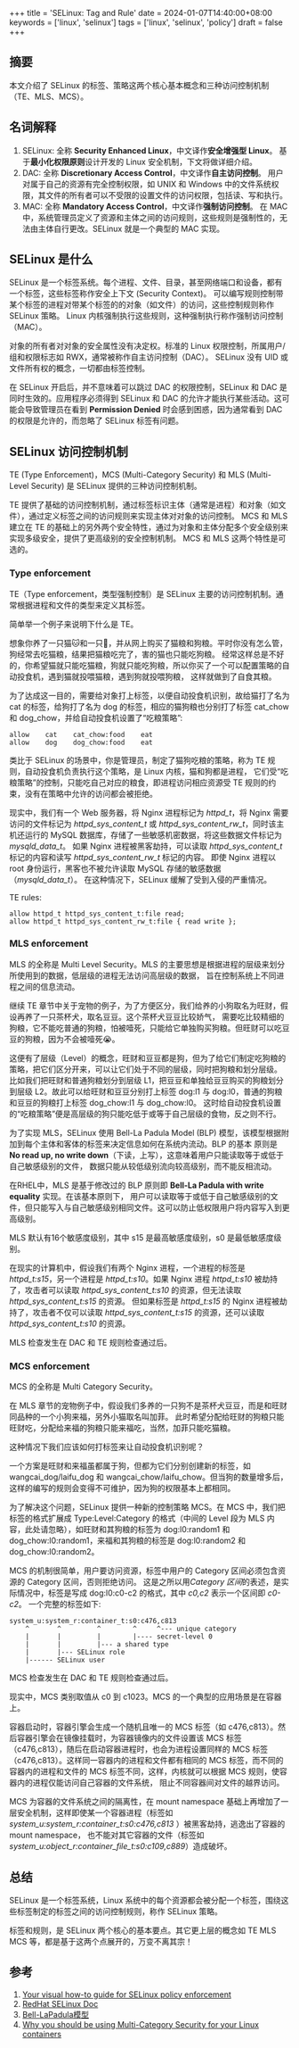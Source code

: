 +++
title = 'SELinux: Tag and Rule'
date = 2024-01-07T14:40:00+08:00
keywords = ['linux', 'selinux']
tags = ['linux', 'selinux', 'policy']
draft = false
+++

## 摘要

本文介绍了 SELinux 的标签、策略这两个核心基本概念和三种访问控制机制（TE、MLS、MCS）。

## 名词解释

1. SELinux: 全称 **Security Enhanced Linux**，中文译作**安全增强型 Linux**。
   基于**最小化权限原则**设计开发的 Linux 安全机制，下文将做详细介绍。
2. DAC: 全称 **Discretionary Access Control**，中文译作**自主访问控制**。
   用户对属于自己的资源有完全控制权限，如 UNIX 和 Windows 中的文件系统权限，其文件的所有者可以不受限的设置文件的访问权限，包括读、写和执行。
3. MAC: 全称 **Mandatory Access Control**，中文译作**强制访问控制**。
   在 MAC 中，系统管理员定义了资源和主体之间的访问规则，这些规则是强制性的，无法由主体自行更改。SELinux 就是一个典型的 MAC 实现。

## SELinux 是什么

SELinux 是一个标签系统。每个进程、文件、目录，甚至网络端口和设备，都有一个标签，这些标签称作安全上下文 (Security Context)。
可以编写规则控制带某个标签的进程对带某个标签的的对象（如文件）的访问，这些控制规则称作 SELinux 策略。
Linux 内核强制执行这些规则，这种强制执行称作强制访问控制（MAC）。

对象的所有者对对象的安全属性没有决定权。标准的 Linux 权限控制，所属用户/组和权限标志如 RWX，通常被称作自主访问控制（DAC）。
SELinux 没有 UID 或文件所有权的概念，一切都由标签控制。

在 SELinux 开启后，并不意味着可以跳过 DAC 的权限控制，SELinux 和 DAC 是同时生效的。应用程序必须得到 SELinux 和 DAC
的允许才能执行某些活动。这可能会导致管理员在看到 **Permission Denied** 时会感到困惑，因为通常看到 DAC 的权限是允许的，而忽略了
SELinux 标签有问题。

## SELinux 访问控制机制

TE (Type Enforcement)，MCS (Multi-Category Security) 和 MLS (Multi-Level Security) 是 SELinux 提供的三种访问控制机制。

TE 提供了基础的访问控制机制，通过标签标识主体（通常是进程）和对象（如文件），通过定义标签之间的访问规则来实现主体对对象的访问控制。
MCS 和 MLS 建立在 TE 的基础上的另外两个安全特性，通过为对象和主体分配多个安全级别来实现多级安全，提供了更高级别的安全控制机制。
MCS 和 MLS 这两个特性是可选的。

### Type enforcement

TE（Type enforcement，类型强制控制）是 SELinux 主要的访问控制机制。通常根据进程和文件的类型来定义其标签。

简单举一个例子来说明下什么是 TE。

想象你养了一只猫🐱和一只🐶，并从网上购买了猫粮和狗粮。平时你没有怎么管，狗经常去吃猫粮，结果把猫粮吃完了，害的猫也只能吃狗粮。
经常这样总是不好的，你希望猫就只能吃猫粮，狗就只能吃狗粮，所以你买了一个可以配置策略的自动投食机，遇到猫就投喂猫粮，遇到狗就投喂狗粮，
这样就做到了自食其粮。

为了达成这一目的，需要给对象打上标签，以便自动投食机识别，故给猫打了名为 cat 的标签，给狗打了名为 dog 的标签，相应的猫狗粮也分别打了标签
cat_chow 和 dog_chow，并给自动投食机设置了“吃粮策略”:

```text
allow    cat    cat_chow:food    eat
allow    dog    dog_chow:food    eat
```

类比于 SELinux 的场景中，你是管理员，制定了猫狗吃粮的策略，称为 TE 规则，自动投食机负责执行这个策略，是 Linux 内核，猫和狗都是进程，
它们受“吃粮策略”的控制，只能吃自己对应的粮食，即进程访问相应资源受 TE 规则的约束，没有在策略中允许的访问都会被拒绝。

现实中，我们有一个 Web 服务器，将 Nginx 进程标记为 *httpd_t*，将 Nginx 需要访问的文件标记为 *httpd_sys_content_t* 或
*httpd_sys_content_rw_t*，同时该主机还运行的 MySQL 数据库，存储了一些敏感机密数据，将这些数据文件标记为 *mysqld_data_t*。
如果 Nginx 进程被黑客劫持，可以读取 *httpd_sys_content_t* 标记的内容和读写 *httpd_sys_content_rw_t* 标记的内容。
即使 Nginx 进程以 root 身份运行，黑客也不被允许读取 MySQL 存储的敏感数据（*mysqld_data_t*）。
在这种情况下，SELinux 缓解了受到入侵的严重情况。

TE rules:

```text
allow httpd_t httpd_sys_content_t:file read;
allow httpd_t httpd_sys_content_rw_t:file { read write };
```

### MLS enforcement

MLS 的全称是 Multi Level Security。MLS 的主要思想是根据进程的层级来划分所使用到的数据，低层级的进程无法访问高层级的数据，
旨在控制系统上不同进程之间的信息流动。

继续 TE 章节中关于宠物的例子，为了方便区分，我们给养的小狗取名为旺财，假设再养了一只茶杯犬，取名豆豆。这个茶杯犬豆豆比较娇气，
需要吃比较精细的狗粮，它不能吃普通的狗粮，怕被噎死，只能给它单独购买狗粮。但旺财可以吃豆豆的狗粮，因为不会被噎死😭。

这便有了层级（Level）的概念，旺财和豆豆都是狗，但为了给它们制定吃狗粮的策略，把它们区分开来，可以让它们处于不同的层级，同时把狗粮和划分层级。
比如我们把旺财和普通狗粮划分到层级 L1，把豆豆和单独给豆豆购买的狗粮划分到层级 L2。故此可以给旺财和豆豆分别打上标签 dog:l1
与 dog:l0，普通的狗粮和豆豆的狗粮打上标签 dog_chow:l1 与 dog_chow:l0。
这时给自动投食机设置的“吃粮策略”便是高层级的狗只能吃低于或等于自己层级的食物，反之则不行。

为了实现 MLS，SELinux 使用 Bell-La Padula Model (BLP) 模型，该模型根据附加到每个主体和客体的标签来决定信息如何在系统内流动。BLP
的基本 原则是 **No read up, no write down**（下读，上写），这意味着用户只能读取等于或低于自己敏感级别的文件，
数据只能从较低级别流向较高级别，而不能反相流动。

在RHEL中，MLS 是基于修改过的 BLP 原则即 **Bell-La Padula with write equality** 实现。在该基本原则下，
用户可以读取等于或低于自己敏感级别的文件，但只能写入与自己敏感级别相同文件。这可以防止低权限用户将内容写入到更高级别。

MLS 默认有16个敏感度级别，其中 s15 是最高敏感度级别，s0 是最低敏感度级别。

在现实的计算机中，假设我们有两个 Nginx 进程，一个进程的标签是 *httpd_t:s15*，另一个进程是 *httpd_t:s10*。如果 Nginx 进程
*httpd_t:s10* 被劫持了，攻击者可以读取 *httpd_sys_content_t:s10* 的资源，但无法读取 *httpd_sys_content_t:s15* 的资源。
但如果标签是 *httpd_t:s15* 的 Nginx 进程被劫持了，攻击者不仅可以读取 *httpd_sys_content_t:s15* 的资源，还可以读取
*httpd_sys_content_t:s10* 的资源。

MLS 检查发生在 DAC 和 TE 规则检查通过后。

### MCS enforcement

MCS 的全称是 Multi Category Security。

在 MLS 章节的宠物例子中，假设我们多养的一只狗不是茶杯犬豆豆，而是和旺财同品种的一个小狗来福，另外小猫取名叫加菲。
此时希望分配给旺财的狗粮只能旺财吃，分配给来福的狗粮只能来福吃，当然，加菲只能吃猫粮。

这种情况下我们应该如何打标签来让自动投食机识别呢？

一个方案是旺财和来福虽都属于狗，但都为它们分别创建新的标签，如 wangcai_dog/laifu_dog 和 wangcai_chow/laifu_chow。但当狗的数量增多后，
这样的编写的规则会变得不可维护，因为狗的权限基本上都相同。

为了解决这个问题，SELinux 提供一种新的控制策略 MCS。在 MCS 中，我们把标签的格式扩展成 Type:Level:Category 的格式（中间的
Level 段为 MLS 内容，此处请忽略），如旺财和其狗粮的标签为 dog:l0:random1 和 dog_chow:l0:random1，来福和其狗粮的标签是
dog:l0:random2 和 dog_chow:l0:random2。

MCS 的机制很简单，用户要访问资源，标签中用户的 Category 区间必须包含资源的 Category 区间，否则拒绝访问。
这是之所以用*Category 区间*的表述，是实际情况中，标签是写成 dog:l0:c0-c2 的格式，其中 *c0,c2* 表示一个区间即 *c0-c2*。
一个完整的标签如下:

```text
system_u:system_r:container_t:s0:c476,c813
    ^       ^         ^        ^     ^--- unique category
    |       |         |        |---- secret-level 0
    |       |         |--- a shared type
    |       |--- SELinux role
    |------ SELinux user
```

MCS 检查发生在 DAC 和 TE 规则检查通过后。

现实中，MCS 类别取值从 c0 到 c1023。MCS 的一个典型的应用场景是在容器上。

容器启动时，容器引擎会生成一个随机且唯一的 MCS 标签（如 c476,c813）。然后容器引擎会在镜像挂载时，为容器镜像内的文件设置该 MCS
标签 （c476,c813），随后在启动容器进程时，也会为进程设置同样的 MCS 标签（c476,c813）。这样同一容器内的进程和文件都有相同的 MCS
标签，而不同的容器内的进程和文件的 MCS 标签不同，这样，内核就可以根据 MCS 规则，使容器内的进程仅能访问自己容器的文件系统，
阻止不同容器间对文件的越界访问。

MCS 为容器的文件系统之间的隔离性，在 mount namespace 基础上再增加了一层安全机制，这样即使某一个容器进程（标签如
*system_u:system_r:container_t:s0:c476,c813* ）被黑客劫持，逃逸出了容器的 mount namespace，
也不能对其它容器的文件（标签如 *system_u:object_r:container_file_t:s0:c109,c889*）造成破坏。

## 总结

SELinux 是一个标签系统，Linux 系统中的每个资源都会被分配一个标签，围绕这些标签制定的标签之间的访问控制规则，称作 SELinux
策略。

标签和规则，是 SELinux 两个核心的基本要点。其它更上层的概念如 TE MLS MCS 等，都是基于这两个点展开的，万变不离其宗！

## 参考

1. [Your visual how-to guide for SELinux policy enforcement](https://opensource.com/business/13/11/selinux-policy-guide)
2. [RedHat SELinux Doc](https://access.redhat.com/documentation/en-us/red_hat_enterprise_linux/8/html/using_selinux/index)
3. [Bell-LaPadula模型](https://zh.wikipedia.org/wiki/Bell%E2%80%93LaPadula%E6%A8%A1%E5%9E%8B)
4. [Why you should be using Multi-Category Security for your Linux containers](https://www.redhat.com/en/blog/why-you-should-be-using-multi-category-security-your-linux-containers)
